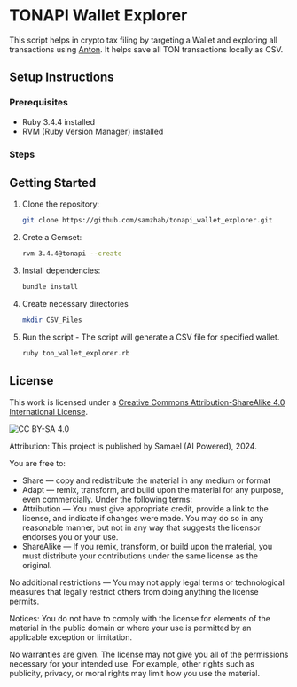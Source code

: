 # TONAPI Wallet Explorer

This script helps in crypto tax filing by targeting a Wallet and exploring all transactions using [Anton](https://github.com/tonindexer/anton). It helps save all TON transactions locally as CSV.

## Setup Instructions

### Prerequisites

- Ruby 3.4.4 installed
- RVM (Ruby Version Manager) installed

### Steps

## Getting Started

1. Clone the repository:
    ```sh
    git clone https://github.com/samzhab/tonapi_wallet_explorer.git
    ```
2. Crete a Gemset:
    ```sh
    rvm 3.4.4@tonapi --create
    ```

3. Install dependencies:
    ```sh
    bundle install
    ```

4. Create necessary directories
    ```sh
    mkdir CSV_Files
    ```

5. Run the script - The script will generate a CSV file for specified wallet.

    ```sh
    ruby ton_wallet_explorer.rb
    ```

 ## License
 This work is licensed under a [Creative Commons Attribution-ShareAlike 4.0 International License](http://creativecommons.org/licenses/by-sa/4.0/).

 ![CC BY-SA 4.0](https://i.creativecommons.org/l/by-sa/4.0/88x31.png)

 Attribution: This project is published by Samael (AI Powered), 2024.

 You are free to:
 - Share — copy and redistribute the material in any medium or format
 - Adapt — remix, transform, and build upon the material for any purpose, even commercially.
 Under the following terms:
 - Attribution — You must give appropriate credit, provide a link to the license, and indicate if changes were made. You may do so in any reasonable manner, but not in any way that suggests the licensor endorses you or your use.
 - ShareAlike — If you remix, transform, or build upon the material, you must distribute your contributions under the same license as the original.

 No additional restrictions — You may not apply legal terms or technological measures that legally restrict others from doing anything the license permits.

 Notices:
 You do not have to comply with the license for elements of the material in the public domain or where your use is permitted by an applicable exception or limitation.

 No warranties are given. The license may not give you all of the permissions necessary for your intended use. For example, other rights such as publicity, privacy, or moral rights may limit how you use the material.
